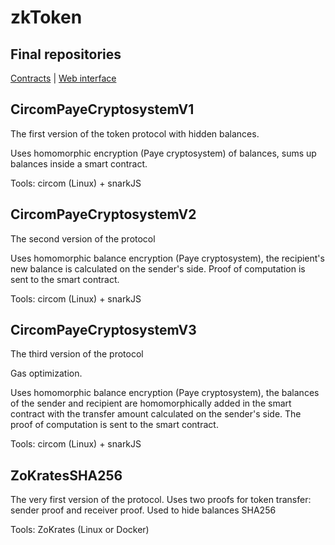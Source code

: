 # zkToken

## Final repositories

[Contracts](https://github.com/druzhtech/zkToken-contracts) |
[Web interface](https://github.com/druzhtech/zkToken-front)

## CircomPayeCryptosystemV1

The first version of the token protocol with hidden balances. 

Uses homomorphic encryption (Paye cryptosystem) of balances, sums up balances inside a smart contract.

Tools: circom (Linux) + snarkJS

## CircomPayeCryptosystemV2

The second version of the protocol

Uses homomorphic balance encryption (Paye cryptosystem), the recipient's new balance is calculated on the sender's side. Proof of computation is sent to the smart contract.

Tools: circom (Linux) + snarkJS

## CircomPayeCryptosystemV3

The third version of the protocol

Gas optimization.

Uses homomorphic balance encryption (Paye cryptosystem), the balances of the sender and recipient are homomorphically added in the smart contract with the transfer amount calculated on the sender's side. The proof of computation is sent to the smart contract.

Tools: circom (Linux) + snarkJS

## ZoKratesSHA256

The very first version of the protocol. Uses two proofs for token transfer: sender proof and receiver proof. Used to hide balances SHA256

Tools: ZoKrates (Linux or Docker)
